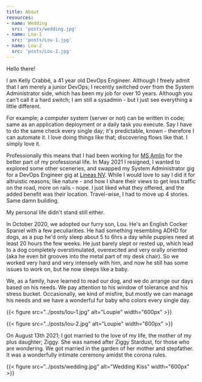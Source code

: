 ```yaml
---
title: About
resources:
- name: Wedding
  src: 'posts/wedding.jpg'
- name: Lou-1
  src: 'posts/Lou-1.jpg'
- name: Lou-2
  src: 'posts/Lou-2.jpg'
---
```

Hello there!

I am Kelly Crabbé, a 41 year old DevOps Engineer. Although I freely admit that I am merely a junior DevOps; I recently switched over from the System Administrator side, which has been my job for over 10 years. Although you can't call it a hard switch; I am still a sysadmin - but I just see everything a little different. 

For example; a computer system (server or not) can be written in code; same as an application deployment or a daily task you execute. Say I have to do the same check every single day; it's predictable, known - therefore I can automate it. I love doing things like that; discovering flows like that. I simply love it. 

Professionally this means that I had been working for [MS Amlin](https://msamlin.com) for the better part of my professional life. In May 2021 I resigned, I wanted to explored some other sceneries, and swapped my System Administrator gig for a DevOps Engineer gig at [Lineas NV](https://lineas.net). While I would love to say I did it for altruistic reasons; like nature - and how I share their views to get less traffic on the road, more on rails - nope. I just liked what they offered, and the added benefit was their location. Travel-wise, I had to move up 4 stories. Same damn building. 

My personal life didn't stand still either.

In October 2020, we adopted our furry son, Lou. He's an English Cocker Spaniel with a few peculiarities. He had something resembling ADHD for dogs, as a pup he'd only sleep about 5 to 6hrs a day while puppies need at least 20 hours the few weeks. He just barely slept or rested up, which lead to a dog completely overstimulated, overexcited and very orally oriented (aka he even bit grooves into the metal part of my desk chair). So we worked very hard and very intensely with him, and now he still has some issues to work on, but he now sleeps like a baby. 

We, as a family, have learned to read our dog, and we do arrange our days based on his needs. We pay attention to his window of tolerance and his stress bucket. Occasionally, we kind of misfire, but mostly we can manage his needs and we have a wonderful fur baby who colors every single day. 

{{< figure src="../posts/lou-1.jpg" alt="Loupie" width="600px" >}}

{{< figure src="../posts/lou-2.jpg" alt="Loupie" width="600px" >}}

On August 13th 2021; I got married to the love of my life, the mother of my plus daughter; Ziggy. She was named after Ziggy Stardust, for those who are wondering. We got married in the garden of her mother and stepfather. It was a wonderfully intimate ceremony amidst the corona rules.

{{< figure src="../posts/wedding.jpg" alt="Wedding Kiss" width="600px" >}}
